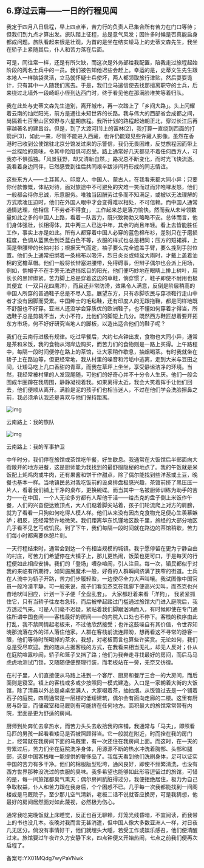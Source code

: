 ## 6.穿过云南——一日的行程见闻
我定于四月八日启程，早上四点半，苦力行的负责人已集合所有苦力在门口等待；但我们到九点才算出发。旅队踏上征程，总是意气风发；因许多时候是否真能启身都成问题。旅队看起来很是壮观，为首的是坐在结实矮马上的史蒂文森先生，我坐在轿子上紧随其后，仆人和苦力落在后面。


可是，同往常一样，还是有所欠缺，而这次是外务部给我配置，陪我走过旅程起始阶段的两名士兵中的一员。我们被告知他迟些会赶上。幸运的是，史蒂文生先生跟本地人一样脑袋灵活，立马就怀疑士兵使坏，两人都领取旅行津贴，然后耍耍诡计，只有其中一人随我们离去。于是，我们立马遣信使去找那擅离职守的士兵，后来绕过北墙外一段崎岖小径到达西门时，终于看见他在那满脸堆笑等着归队。


我在此处与史蒂文森先生道别，离开城市，再一次踏上了「乡间大路」。头上闪耀着云南的灿烂阳光，前方是通往未知世界的长路。我与伟大的西部省会成都之间，尚隔着七百里山区郊野与六星期旅程。我所计划的路程起始朝正北，穿过长江后再穿越著名的建昌谷。但是，到了大渡河[1]上的富林[2]，我打算一直绕到西面的打箭炉[3]，如此一来，尽管不能进入西藏，也许仍能窥见些许藏人影像。虽然在香港时已收到公使馆驻北京分馆发过来的示警信，我仍无畏困难，反觉旅程因而带上一丝探险的意味，令其中险阻俱可忍受。路上通常好几天都见不着任何西方人，可我亦不惧孤独。「风景狂野，却又清新自然，」路况总不断变化，而时光飞快流逝。我看着身边同伴，已然感受到往后共同艰辛跋涉间将形成的同志情谊。


这些东方人——土耳其人、印度人、中国人、蒙古人，在我看来都大同小异；只要你付款慷慨，体贴对待，面对旅途中不可避免的灾难一笑而过而非咆哮发怒，他们一般都会待你忠诚，乐意服务。唯独当因酬劳过多而不知满足，或被以无法理解的方式欺凌压迫时，他们在外国人眼中才会变得难以相处，不可信赖。而中国人通常通情达理，他相信「不劳者不得食」， 工作起来总是落力愉快。然而我从未带领数量如此之多的中国人上路，看着一队苦力，既兴致勃勃又略略不安。总体而言，他们身体强壮，长相得体，其中两三人已达中年，其余的尚且年轻。看上去皆能胜任工作，事实上亦是如此。所有人都穿着中国人必穿的蓝色棉布衫，差别只在于磨损程度，色调从蓝黑色到泛蓝白色不等，衣服的样式也总是相同；压方的短裙裤，上面是带腰带的长袖衬衫；根据天气而定，袖子要么完全遮盖手臂，要么挽到手肘位置。他们头上通常扭绑着一条棉布以吸汗，烈日炎炎或倾盆大雨时，才戴上盖着油棉的宽檐草帽。他们一般将长辫塞进腰带，免得碍事，但辫子偶尔也会派上用场，例如，倘帽子不在手旁无法遮挡炫目的阳光，他们便巧妙地在眼睛上排上树叶，用长长的黑辫绑紧。苦力脚上总是穿着这边的草鞋，倘穿惯了，鞋子即使不耐用也极其便宜（一双只花四鹰洋），而且还非常防滑，效果令人满意，反倒是阶层稍高的中国人所穿的普通鞋子总是不尽人意。展望东方，只有赤脚农民与穿凉鞋行走山中者才没有因脚而受累。中国绅士的毛毡鞋，还有印度人的无跟拖鞋，都是同样地既不舒服也不好穿。亚洲人还没学会穿质优的欧洲鞋子，也不懂如何穿着才得当，所选鞋子总是剪裁不当，大小不符，比他们的脚短上几分。既然西方鞋匠想着要开拓东方市场，何不好好研究当地人的脚板，以造出适合他们的鞋子呢？


我们在云南行进极有规律。吃过早餐后，大约七点钟出发，食物也大同小异，通常是茶和米饭，我的食物从河岸边购买，而苦力们的食物则是一路上买得。上午路程中，每隔一段时间便停在路上的茶馆，让大家稍作歇息，抽烟喝茶。有时我就坐在轿子上在路边等，但更经常地，我从村里的噪音和污垢中逃离，走到大米与豆田之间，让矮马吃上几口香甜的青草，而我在草坪上坐坐，享受静谧洁净的环境。当然，我经常被村里的人发现尾随，可他们的好奇心并不十分令人生厌。他们一般会围成半圈蹲在我周围，静静凝视着我。如果离得太近，我会大笑着挥手让他们回去，他们便顺从离开。满脸是泥的孩子们也相当迷人，不过在他们学会洗脸擦鼻之前，我必须承认我还是喜欢与他们保持距离。


![img](https://pic1.zhimg.com/v2-4dac72c2106ae4f46372a08022db4988.webp)

云南路上：我的旅队


![img](https://pic1.zhimg.com/v2-8b39ff5a0c757f8cae35a4b41d7d8493.webp)

云南路上：我的军事护卫


中午时分，我们停在旅馆或茶馆吃午餐，好生歇息。我通常在大饭馆后半部面向大街敞开的地方进餐，这是厨师能为我找到的最舒服隐秘的地点了。我的午饭就是米饭配上炖鸡肉或牛肉，还有果酱和饼干作甜点，除了偶尔能找到些洋葱或土豆，晚餐也基本一样。当地镇民总对我吃饭前的设桌排盘极感兴趣，茶馆前挤了黑压压一片人，看着我们铺上干净的桌布，更换碗碟。而当其中一名被厨师训练为助手的苦力——在中国，一个人无论多穷都有人帮他干活——给杰克的盘子倒上米饭作午餐，人们的兴奋便达致顶点，大人们踮着脚尖站着，孩子们轮流爬上对方的肩膀，就为了看看一只狗如何吃得人模人样。他们从来没有因杰克食物充足便心生羡慕嫉妒；相反，还经常赞许地微笑。我们距离华东饥馑地区数千里，旅经的大部分地区几乎看不见乞丐或饥民。到了下午，我们每隔一段时间就在路边的茶馆稍歇，苦力们每小时都需要休憩片刻。


一天行程结束时，通常会到达一个有相当规模的城镇。我宁愿停留在更为宁静自由的村庄，可苦力们希望停在大镇子上，那儿更热闹，饭菜也更可口，于是每天的行程便如此相应安排。我们的「登场」嘈杂喧闹，引人注目。每一次，镇民都似乎对我的来临有所期待，如同施展魔术一般，好奇的人群瞬间挤满了狭窄的街道。士兵在人流中为轿子开路，苦力们步履轻盈，一边使尽全力大声叫嚷。我试图像中国官员一般冷漠平静，可一般来说，孩子们看见杰克在我脚下便高兴尖叫，而杰克也兴奋地吠叫回应，计划一下子便「全盘乱套」。 大家都赶着来看「洋狗」， 我紧紧抓住它，只有当轿子往左右急转，而后被举起踏过门槛通过旅馆大门进入庭院后，我方透过气来。可是人们毫不迟疑，紧贴着我们脚跟汹涌而入，有时候即使在专门通往所谓中国套间——客栈最好的房间——的内院入口处也不停下。客栈的秩序由此打乱，我不禁同情起老板来，不过他欣然接受；也许这鼓噪自有其价值，令世界知晓那流落在外的洋人落住他家。人群在客栈前流连顾盼，想再看这不寻常的游客一眼，他们等待时所喝掉的茶水，我想，对老板而言也算些许奖赏。无论如何，我们总是受尽欢迎。我的随从占据客栈的方式，在我看来相当无礼，却无人反对；仆从在庭院喧嚣吵闹，轿子和篮子又挡了路；他们为我奔走寻找最好的房间，而后马马虎虎地测试门锁，又随随便便整理行装，而老板站在一旁，无奈又彷徨。


在村子里，人们直接便从马路上进到一个客厅、厨房和餐厅三合一的大房间，而后面则是寝室。镇上的客栈或多或少按照同一模式建造。入口是一家朝着大街的大饭馆，除了清晨以外总是桌桌坐满人，大家啜着茶，抽抽烟。从饭馆过去是一个铺着石子的庭院，四周通常是一层楼的低矮建筑，偶尔会有面向走廊的二楼。这里有厨房与卧室，而储藏室和马厩则有可能挤在任何地方。面积最大的旅馆常常带有内院，里面是更为舒适的房间。


厨师到处奔忙去拿热水，而苦力头头去收拾我的床铺，我通常与「马夫」，即照看马匹的男孩一起看看矮马是否被照顾得当。它一般就在附近，时而拴在我的房门上，经常就在我房间下面的马厩里，有一次还住在我房间上面。而这时，在一天的劳累过后，苦力们坐在庭院洗净身体，用源源不断的热水冲洗着胸部、头部和腿部，这是中国客栈唯一能提供的奢侈品了。我每天看到他们洗刷身体，足可以证实中国的苦力有多干净。他们的棉服版型松垮，通风良好，即使不频繁清洗，也没有西方世界那种没洗过的衣服的臭味。我多希望也能够如此形容逗留过的旅馆，可惜的是，每一间旅馆都臭气熏天；偶尔房间肮脏得过分，我便拒绝居住，极力为自己争取权益，仆人和苦力跟在我身后，个个困惑不已。几乎每一次我都能找到一间阁楼或是马厩院子，至少那儿空气清新，老板二话不说就答应换房，可是我猜想，他最好的房间居然面对如此蔑视，必然极为伤心。


通常我吃完晚饭就上床睡觉，反正也百无聊赖，灯笼光线昏暗，不宜阅读，而我带上的书也没几本。夜晚对我而言无甚消遣，但中国人像大多数亚洲人一样，对日夜几无区分。倘没有事情好干，他们就埋头大睡，若受工作或娱乐感召，他们便清醒过来。旅馆要过午夜许久方安静下来，四点钟便又开始热闹，七点之前我们便再次启程了。


备案号:YX01MQdg7wyPaVNwk

